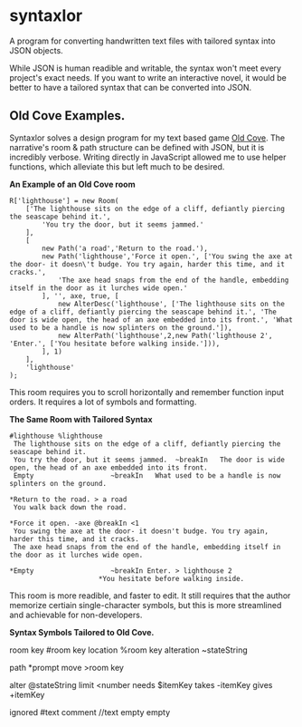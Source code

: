 # syntaxlor
A program for converting handwritten text files with tailored syntax into JSON objects.

While JSON is human readible and writable, the syntax won't meet every project's exact needs. If you want to write an interactive novel, it would be better to have a tailored syntax that can be converted into JSON.


## Old Cove Examples.
Syntaxlor solves a design program for my text based game [Old Cove](github.com/aidanbeck/old-cove).
The narrative's room & path structure can be defined with JSON, but it is incredibly verbose. Writing directly in JavaScript allowed me to use helper functions, which alleviate this but left much to be desired.


**An Example of an Old Cove room**
```
R['lighthouse'] = new Room(
    ['The lighthouse sits on the edge of a cliff, defiantly piercing the seascape behind it.',
        'You try the door, but it seems jammed.'
    ],
    [
        new Path('a road','Return to the road.'),
        new Path('lighthouse','Force it open.', ['You swing the axe at the door- it doesn\'t budge. You try again, harder this time, and it cracks.',
            'The axe head snaps from the end of the handle, embedding itself in the door as it lurches wide open.'
        ], '', axe, true, [
            new AlterDesc('lighthouse', ['The lighthouse sits on the edge of a cliff, defiantly piercing the seascape behind it.', 'The door is wide open, the head of an axe embedded into its front.', 'What used to be a handle is now splinters on the ground.']),
            new AlterPath('lighthouse',2,new Path('lighthouse 2', 'Enter.', ['You hesitate before walking inside.'])),
        ], 1)
    ],
    'lighthouse'
);
```
This room requires you to scroll horizontally and remember function input orders. It requires a lot of symbols and formatting.

**The Same Room with Tailored Syntax**
```
#lighthouse %lighthouse
 The lighthouse sits on the edge of a cliff, defiantly piercing the seascape behind it. 
 You try the door, but it seems jammed.  ~breakIn   The door is wide open, the head of an axe embedded into its front.
 Empty 					 ~breakIn   What used to be a handle is now splinters on the ground.

*Return to the road. > a road
 You walk back down the road.

*Force it open. -axe @breakIn <1
 You swing the axe at the door- it doesn't budge. You try again, harder this time, and it cracks.
 The axe head snaps from the end of the handle, embedding itself in the door as it lurches wide open.

*Empty					 ~breakIn Enter. > lighthouse 2
 					  *You hesitate before walking inside.
```
This room is more readible, and faster to edit.
It still requires that the author memorize certiain single-character symbols, but this is more streamlined and achievable for non-developers.


**Syntax Symbols Tailored to Old Cove.**

room key   #room key
location   %room key
alteration ~stateString

path       *prompt
move       >room key

alter @stateString
limit <number
needs $itemKey
takes -itemKey
gives +itemKey

ignored \#text
comment //text
empty empty